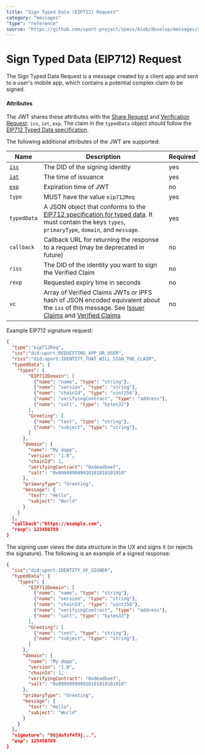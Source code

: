 ```yaml
---
title: "Sign Typed Data (EIP712) Request"
category: "messages"
"type": "reference"
source: "https://github.com/uport-project/specs/blob/develop/messages/signtypeddata.md"
---
```


# Sign Typed Data (EIP712) Request

The Sign Typed Data Request is a message created by a client app and sent to a user's mobile app, which contains a potential complex claim to be signed. 


#### Attributes

The JWT shares these attributes with the [Share Request](sharereq.md) and [Verification Request](verificationreq.md): `iss`, `iat`, `exp`. The claim in the `typedData` object should follow the [EIP712 Typed Data specification](https://eips.ethereum.org/EIPS/eip-712).

The following additional attributes of the JWT are supported:

Name | Description | Required
---- | ----------- | --------
[`iss`](https://tools.ietf.org/html/rfc7519#section-4.1.1) | The DID of the signing identity| yes
[`iat`](https://tools.ietf.org/html/rfc7519#section-4.1.6) | The time of issuance | yes
[`exp`](https://tools.ietf.org/html/rfc7519#section-4.1.4) | Expiration time of JWT | no
`type` | MUST have the value `eip712Req` | yes
`typedData` | A JSON object that conforms to the [EIP712 specification for typed data](https://eips.ethereum.org/EIPS/eip-712). It must contain the keys `types`, `primaryType`, `domain`, and `message`. | yes
`callback` | Callback URL for returning the response to a request (may be deprecated in future) | no
`riss` | The DID of the identity you want to sign the Verified Claim | no
`rexp` | Requested expiry time in seconds | no
`vc` | Array of Verified Claims JWTs or IPFS hash of JSON encoded equivalent about the `iss` of this message. See [Issuer Claims](/messages/claims.md) and [Verified Claims](/messages/verification.md) | no


Example EIP712 signature request:

```json
{
  "type":"eip712Req",
  "iss":"did:uport:REQUESTING_APP_OR_USER",
  "riss":"did:uport:IDENTITY_THAT_WILL_SIGN_THE_CLAIM",
  "typedData": {
    "types": {
        "EIP712Domain": [
          {"name": "name", "type": "string"},
          {"name": "version", "type": "string"},
          {"name": "chainId", "type": "uint256"},
          {"name": "verifyingContract", "type": "address"},
          {"name": "salt", "type": "bytes32"}
        ],
        "Greeting": [
          {"name": "text", "type": "string"},
          {"name": "subject", "type": "string"},
        ]
      },
      "domain": {
        "name": "My dapp", 
        "version": "1.0", 
        "chainId": 1, 
        "verifyingContract": "0xdeadbeef",
        "salt": "0x999999999910101010101010"
      },
      "primaryType": "Greeting",
      "message": {
        "text": "Hello",
        "subject": "World"
      }
    }
  },
  "callback":"https://example.com",
  "rexp": 123456789
}
```

The signing user views the data structure in the UX and signs it (or rejects the signature). The following is an example of a signed response:

```json
{
  "iss":"did:uport:IDENTITY_OF_SIGNER",
  "typedData": {
    "types": {
        "EIP712Domain": [
          {"name": "name", "type": "string"},
          {"name": "version", "type": "string"},
          {"name": "chainId", "type": "uint256"},
          {"name": "verifyingContract", "type": "address"},
          {"name": "salt", "type": "bytes32"}
        ],
        "Greeting": [
          {"name": "text", "type": "string"},
          {"name": "subject", "type": "string"},
        ]
      },
      "domain": {
        "name": "My dapp", 
        "version": "1.0", 
        "chainId": 1, 
        "verifyingContract": "0xdeadbeef",
        "salt": "0x999999999910101010101010"
      },
      "primaryType": "Greeting",
      "message": {
        "text": "Hello",
        "subject": "World"
      }
    }
  },
  "signature": "98jdafzf4f9j...",
  "exp": 123456789
}
```
